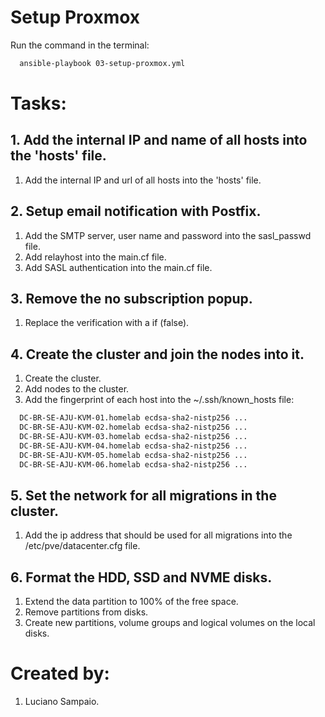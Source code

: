 # Setup Proxmox

Run the command in the terminal:
```bash
  ansible-playbook 03-setup-proxmox.yml
```

# Tasks:

## 1. Add the internal IP and name of all hosts into the 'hosts' file.
  1. Add the internal IP and url of all hosts into the 'hosts' file.

## 2. Setup email notification with Postfix.
  1. Add the SMTP server, user name and password into the sasl_passwd file.
  1. Add relayhost into the main.cf file.
  1. Add SASL authentication into the main.cf file.

## 3. Remove the no subscription popup.
  1. Replace the verification with a if (false).

## 4. Create the cluster and join the nodes into it.
  1. Create the cluster.
  1. Add nodes to the cluster.
  1. Add the fingerprint of each host into the ~/.ssh/known_hosts file:
  ```bash
    DC-BR-SE-AJU-KVM-01.homelab ecdsa-sha2-nistp256 ...
    DC-BR-SE-AJU-KVM-02.homelab ecdsa-sha2-nistp256 ...
    DC-BR-SE-AJU-KVM-03.homelab ecdsa-sha2-nistp256 ...
    DC-BR-SE-AJU-KVM-04.homelab ecdsa-sha2-nistp256 ...
    DC-BR-SE-AJU-KVM-05.homelab ecdsa-sha2-nistp256 ...
    DC-BR-SE-AJU-KVM-06.homelab ecdsa-sha2-nistp256 ...
  ```

## 5. Set the network for all migrations in the cluster.
  1. Add the ip address that should be used for all migrations into the /etc/pve/datacenter.cfg file.

## 6. Format the HDD, SSD and NVME disks.
  1. Extend the data partition to 100% of the free space.
  1. Remove partitions from disks.
  1. Create new partitions, volume groups and logical volumes on the local disks.

# Created by: 

1. Luciano Sampaio.